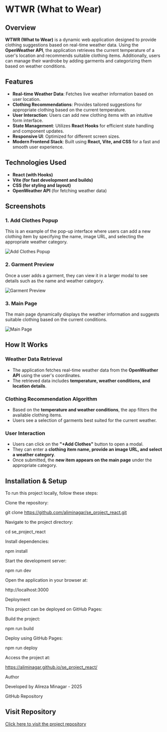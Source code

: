 # WTWR (What to Wear)

## Overview

**WTWR (What to Wear)** is a dynamic web application designed to provide clothing suggestions based on real-time weather data. Using the **OpenWeather API**, the application retrieves the current temperature of a user's location and recommends suitable clothing items. Additionally, users can manage their wardrobe by adding garments and categorizing them based on weather conditions.

## Features

- **Real-time Weather Data**: Fetches live weather information based on user location.
- **Clothing Recommendations**: Provides tailored suggestions for appropriate clothing based on the current temperature.
- **User Interaction**: Users can add new clothing items with an intuitive form interface.
- **State Management**: Utilizes **React Hooks** for efficient state handling and component updates.
- **Responsive UI**: Optimized for different screen sizes.
- **Modern Frontend Stack**: Built using **React, Vite, and CSS** for a fast and smooth user experience.

## Technologies Used

- **React (with Hooks)**
- **Vite (for fast development and builds)**
- **CSS (for styling and layout)**
- **OpenWeather API** (for fetching weather data)

## Screenshots

### **1. Add Clothes Popup**

This is an example of the pop-up interface where users can add a new clothing item by specifying the name, image URL, and selecting the appropriate weather category.

![Add Clothes Popup](src/assets/Add%20clothes%20popup.png)

### **2. Garment Preview**

Once a user adds a garment, they can view it in a larger modal to see details such as the name and weather category.

![Garment Preview](src/assets/Garment%20popup%20v1.png)

### **3. Main Page**

The main page dynamically displays the weather information and suggests suitable clothing based on the current conditions.

![Main Page](src/assets/Main%201440px.png)

## How It Works

### **Weather Data Retrieval**

- The application fetches real-time weather data from the **OpenWeather API** using the user's coordinates.
- The retrieved data includes **temperature, weather conditions, and location details**.

### **Clothing Recommendation Algorithm**

- Based on the **temperature and weather conditions**, the app filters the available clothing items.
- Users see a selection of garments best suited for the current weather.

### **User Interaction**

- Users can click on the **"+Add Clothes"** button to open a modal.
- They can enter a **clothing item name, provide an image URL, and select a weather category**.
- Once submitted, the **new item appears on the main page** under the appropriate category.

## Installation & Setup

To run this project locally, follow these steps:

Clone the repository:

git clone https://github.com/aliminagar/se_project_react.git

Navigate to the project directory:

cd se_project_react

Install dependencies:

npm install

Start the development server:

npm run dev

Open the application in your browser at:

http://localhost:3000

Deployment

This project can be deployed on GitHub Pages:

Build the project:

npm run build

Deploy using GitHub Pages:

npm run deploy

Access the project at:

https://aliminagar.github.io/se_project_react/

Author

Developed by Alireza Minagar - 2025

GitHub Repository

## Visit Repository

[Click here to visit the project repository](https://github.com/aliminagar/se_project_react.git)
